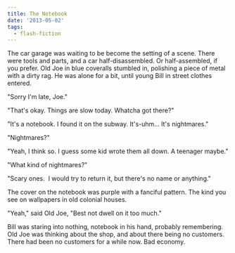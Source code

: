 ```yaml
---
title: The Notebook
date: '2013-05-02'
tags:
  - flash-fiction
---
```


The car garage was waiting to be become the setting of a scene. There were tools
and parts, and a car half-disassembled. Or half-assembled, if you prefer. Old
Joe in blue coveralls stumbled in, polishing a piece of metal with a dirty rag.
He was alone for a bit, until young Bill in street clothes entered.

<!-- truncate -->

"Sorry I'm late, Joe."

"That's okay. Things are slow today. Whatcha got there?"

"It's a notebook. I found it on the subway. It's-uhm... It's nightmares."

"Nightmares?"

"Yeah, I think so. I guess some kid wrote them all down. A teenager maybe."

"What kind of nightmares?"

"Scary ones.  I would try to return it, but there's no name or anything."

The cover on the notebook was purple with a fanciful pattern. The kind you see
on wallpapers in old colonial houses.

"Yeah," said Old Joe, "Best not dwell on it too much."

Bill was staring into nothing, notebook in his hand, probably remembering. Old
Joe was thinking about the shop, and about there being no customers. There had
been no customers for a while now. Bad economy.

